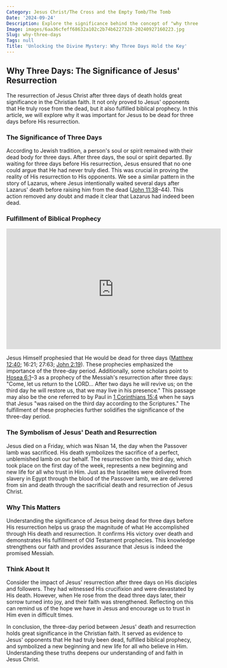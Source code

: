 ```yaml
---
Category: Jesus Christ/The Cross and the Empty Tomb/The Tomb
Date: '2024-09-24'
Description: Explore the significance behind the concept of "why three days" in various cultural, religious, and historical contexts. Uncover the reasons why this specific timeframe holds importance across different traditions and belief systems.
Image: images/6aa36cfeff68632a102c2b74b6227328-20240927160223.jpg
Slug: why-three-days
Tags: null
Title: 'Unlocking the Divine Mystery: Why Three Days Hold the Key'
---
```


## Why Three Days: The Significance of Jesus' Resurrection

The resurrection of Jesus Christ after three days of death holds great significance in the Christian faith. It not only proved to Jesus' opponents that He truly rose from the dead, but it also fulfilled biblical prophecy. In this article, we will explore why it was important for Jesus to be dead for three days before His resurrection.

### The Significance of Three Days

According to Jewish tradition, a person's soul or spirit remained with their dead body for three days. After three days, the soul or spirit departed. By waiting for three days before His resurrection, Jesus ensured that no one could argue that He had never truly died. This was crucial in proving the reality of His resurrection to His opponents. We see a similar pattern in the story of Lazarus, where Jesus intentionally waited several days after Lazarus' death before raising him from the dead ([John 11:38](https://www.bibleref.com/John/11/John-11-38.html)–44). This action removed any doubt and made it clear that Lazarus had indeed been dead.

### Fulfillment of Biblical Prophecy


<iframe width="560" height="315" src="https://www.youtube.com/embed/xU54nPjy8qY" frameborder="0" allow="autoplay; encrypted-media" allowfullscreen></iframe>


Jesus Himself prophesied that He would be dead for three days ([Matthew 12:40](https://www.bibleref.com/Matthew/12/Matthew-12-40.html); 16:21; 27:63; [John 2:19](https://www.bibleref.com/John/2/John-2-19.html)). These prophecies emphasized the importance of the three-day period. Additionally, some scholars point to [Hosea 6:1](https://www.bibleref.com/Hosea/6/Hosea-6-1.html)–3 as a prophecy of the Messiah's resurrection after three days: "Come, let us return to the LORD... After two days he will revive us; on the third day he will restore us, that we may live in his presence." This passage may also be the one referred to by Paul in [1 Corinthians 15:4](https://www.bibleref.com/1-Corinthians/15/1-Corinthians-15-4.html) when he says that Jesus "was raised on the third day according to the Scriptures." The fulfillment of these prophecies further solidifies the significance of the three-day period.

### The Symbolism of Jesus' Death and Resurrection

Jesus died on a Friday, which was Nisan 14, the day when the Passover lamb was sacrificed. His death symbolizes the sacrifice of a perfect, unblemished lamb on our behalf. The resurrection on the third day, which took place on the first day of the week, represents a new beginning and new life for all who trust in Him. Just as the Israelites were delivered from slavery in Egypt through the blood of the Passover lamb, we are delivered from sin and death through the sacrificial death and resurrection of Jesus Christ.

### Why This Matters

Understanding the significance of Jesus being dead for three days before His resurrection helps us grasp the magnitude of what He accomplished through His death and resurrection. It confirms His victory over death and demonstrates His fulfillment of Old Testament prophecies. This knowledge strengthens our faith and provides assurance that Jesus is indeed the promised Messiah.

### Think About It

Consider the impact of Jesus' resurrection after three days on His disciples and followers. They had witnessed His crucifixion and were devastated by His death. However, when He rose from the dead three days later, their sorrow turned into joy, and their faith was strengthened. Reflecting on this can remind us of the hope we have in Jesus and encourage us to trust in Him even in difficult times.

In conclusion, the three-day period between Jesus' death and resurrection holds great significance in the Christian faith. It served as evidence to Jesus' opponents that He had truly been dead, fulfilled biblical prophecy, and symbolized a new beginning and new life for all who believe in Him. Understanding these truths deepens our understanding of and faith in Jesus Christ.
